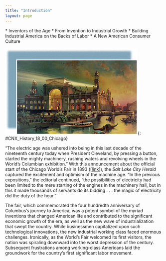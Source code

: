 ```yaml
---
title: "Introduction"
layout: page
---
```



<div data-type="abstract" markdown="1">
* Inventors of the Age
* From Invention to Industrial Growth
* Building Industrial America on the Backs of Labor
* A New American Consumer Culture

</div>

<?cnx.eoc class="summary" title="Summary"?>

<?cnx.eoc class="review-questions" title="Review Questions"?>

<?cnx.eoc class="critical-thinking" title="Critical Thinking Questions"?>

<?cnx.eoc class="references" title="References"?>

 ![A painting shows the Electrical Building at the Chicago World&#x2019;s Fair. The building, set on a waterway through which small boats and gondolas glide, is brightly illuminated against a backdrop of the night sky.](../resources/CNX_History_18_00_Chicago.jpg "The Electrical Building, constructed in 1892 for the World&#x2019;s Columbian Exposition, included displays from General Electric and Westinghouse, and introduced the American public to alternating current and neon lights. The Chicago World&#x2019;s Fair, as the universal exposition was more commonly known, featured architecture, inventions, and design, serving as both a showcase for and an influence on the country&#x2019;s optimism about the Industrial Age."){: #CNX_History_18_00_Chicago}

“The electric age was ushered into being in this last decade of the nineteenth century today when President Cleveland, by pressing a button, started the mighty machinery, rushing waters and revolving wheels in the World’s Columbian exhibition.” With this announcement about the official start of the Chicago World’s Fair in 1893 ([\[link\]](#CNX_History_18_00_Chicago)), the *Salt Lake City Herald* captured the excitement and optimism of the machine age. “In the previous expositions,” the editorial continued, “the possibilities of electricity had been limited to the mere starting of the engines in the machinery hall, but in this it made thousands of servants do its bidding . . . the magic of electricity did the duty of the hour.”

The fair, which commemorated the four hundredth anniversary of Columbus’s journey to America, was a potent symbol of the myriad inventions that changed American life and contributed to the significant economic growth of the era, as well as the new wave of industrialization that swept the country. While businessmen capitalized upon such technological innovations, the new industrial working class faced enormous challenges. Ironically, as the World’s Fair welcomed its first visitors, the nation was spiraling downward into the worst depression of the century. Subsequent frustrations among working-class Americans laid the groundwork for the country’s first significant labor movement.

